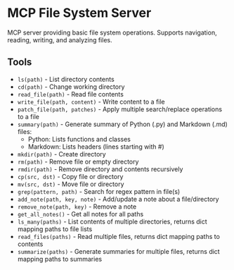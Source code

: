 # MCP File System Server

MCP server providing basic file system operations. Supports navigation,
reading, writing, and analyzing files.

## Tools

* `ls(path)` - List directory contents
* `cd(path)` - Change working directory  
* `read_file(path)` - Read file contents
* `write_file(path, content)` - Write content to a file
* `patch_file(path, patches)` - Apply multiple search/replace operations to a
  file
* `summary(path)` - Generate summary of Python (.py) and Markdown (.md) files:
  - Python: Lists functions and classes
  - Markdown: Lists headers (lines starting with #)
* `mkdir(path)` - Create directory
* `rm(path)` - Remove file or empty directory
* `rmdir(path)` - Remove directory and contents recursively  
* `cp(src, dst)` - Copy file or directory
* `mv(src, dst)` - Move file or directory
* `grep(pattern, path)` - Search for regex pattern in file(s)
* `add_note(path, key, note)` - Add/update a note about a file/directory
* `remove_note(path, key)` - Remove a note
* `get_all_notes()` - Get all notes for all paths
* `ls_many(paths)` - List contents of multiple directories, returns dict
  mapping paths to file lists
* `read_files(paths)` - Read multiple files, returns dict mapping paths to
  contents
* `summarize(paths)` - Generate summaries for multiple files, returns dict
  mapping paths to summaries
